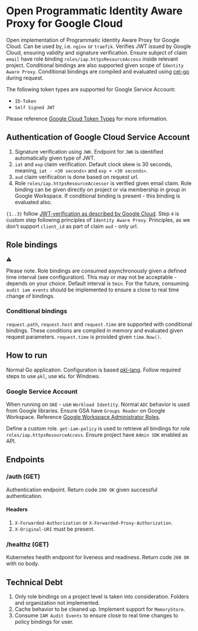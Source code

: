 # Open Programmatic Identity Aware Proxy for Google Cloud
Open implementation of Programmatic Identity Aware Proxy for Google Cloud. Can be used by, i.e. `nginx` or `traefik`. 
Verifies JWT issued by Google Cloud, ensuring validity and signature verification. Ensure subject of claim `email` have
role binding `roles/iap.httpsResourceAccess` inside relevant project. Conditional bindings are also supported given
scope of `Identity Aware Proxy`. Conditional bindings are compiled and evaluated using [cel-go][cel-go] during request.

The following token types are supported for Google Service Account:

- `ID-Token`
- `Self Signed JWT`

Please reference [Google Cloud Token Types][Google Cloud Token Types] for more information.

## Authentication of Google Cloud Service Account

1. Signature verification using `JWK`. Endpoint for `JWK` is identified automatically given type of JWT.
2. `iat` and `exp` claim verification. Default clock skew is 30 seconds, meaning, `iat - <30 seconds>` and `exp + <30 seconds>`.
3. `aud` claim verification is done based on request url.
4. Role `roles/iap.httpsResourceAccessor` is verified given email claim. Role binding can be given directly on project
   or via membership in group in Google Workspace. If conditional binding is present - this binding is evaluated also.

`{1..3}` follow [JWT-verification as described by Google Cloud][JWT-Verification]. Step `4` is custom step following
principles of `Identity Aware Proxy`. Principles, as we don't support `client_id` as part of claim `aud` - only url.

## Role bindings
:warning:

Please note. Role bindings are consumed asynchronously given a defined time interval (see configuration). This may or
may not be acceptable - depends on your choice. Default interval is `5min`. For the future, consuming `audit iam events`
should be implemented to ensure a close to real time change of bindings.

### Conditional bindings
`request.path`, `request.host` and `request.time` are supported with conditional bindings. These conditions are compiled
in memory and evaluated given request parameters. `request.time` is provided given `time.Now()`.

## How to run
Normal Go application. Configuration is based [pkl-lang][pkl-lang]. Follow required steps to use `pkl`, use `WSL` for Windows.

### Google Service Account
When running on `GKE` - use `Workload Identity`. Normal `ADC` behavior is used from Google libraries. Ensure GSA have
`Groups Reader` on Google Workspace. Reference [Google Workspace Administrator Roles][Google Workspace Administrator Roles].

Define a custom role. `get-iam-policy` is used to retrieve all bindings for role `roles/iap.httpsResourceAccess`. Ensure
project have `Admin SDK` enabled as API.

## Endpoints 

### /auth (GET)
Authentication endpoint. Return code `200 OK` given successful authentication.

#### Headers
1. `X-Forwarded-Authorization` or `X-Forwarded-Proxy-Authorization`.
2. `X-Original-URI` must be present.

### /healthz (GET)
Kubernetes health endpoint for liveness and readiness. Return code `200 OK` with no body.

## Technical Debt
1. Only role bindings on a project level is taken into consideration. Folders and organization not implemented.
2. Cache behavior to be cleaned up. Implement support for `MemoryStore`.
3. Consume `IAM Audit Events` to ensure close to real time changes to policy bindings for user.

[Google Workspace Groups API]: <https://developers.google.com/admin-sdk/directory/reference/rest/v1/groups> "Google Workspace Groups API"
[Google Workspace Administrator Roles]: <https://support.google.com/a/answer/2405986> "Google Workspace Administrator Roles"
[Google Cloud Token Types]: <https://cloud.google.com/docs/authentication/token-types> "Google Cloud Token Types"
[Programmatic Authentication]: <https://cloud.google.com/iap/docs/authentication-howto#authenticating_from_proxy-authorization_header> "Programmatic Authentication"
[JWT-verification]: <https://cloud.google.com/docs/authentication/token-types#id-aud> "JWT-verification"
[cel-go]: <https://github.com/google/cel-go> "cel-go"
[pkl-lang]: <https://pkl-lang.org/go/current/index.html> "pkl-lang"